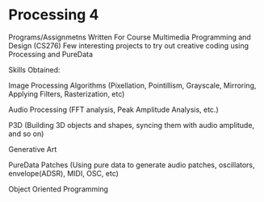 # Processing 4

Programs/Assignmetns Written For Course Multimedia Programming and Design (CS276)
Few interesting projects to try out creative coding using Processing and PureData

Skills Obtained:

Image Processing Algorithms (Pixellation, Pointillism, Grayscale, Mirroring, Applying Filters, Rasterization, etc)

Audio Processing (FFT analysis, Peak Amplitude Analysis, etc.)

P3D (Building 3D objects and shapes, syncing them with audio amplitude, and so on)

Generative Art

PureData Patches (Using pure data to generate audio patches, oscillators, envelope(ADSR), MIDI, OSC, etc)

Object Oriented Programming
